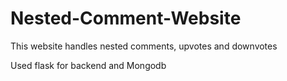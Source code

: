 # Nested-Comment-Website
This website handles nested comments, upvotes and downvotes

Used flask for backend and Mongodb
